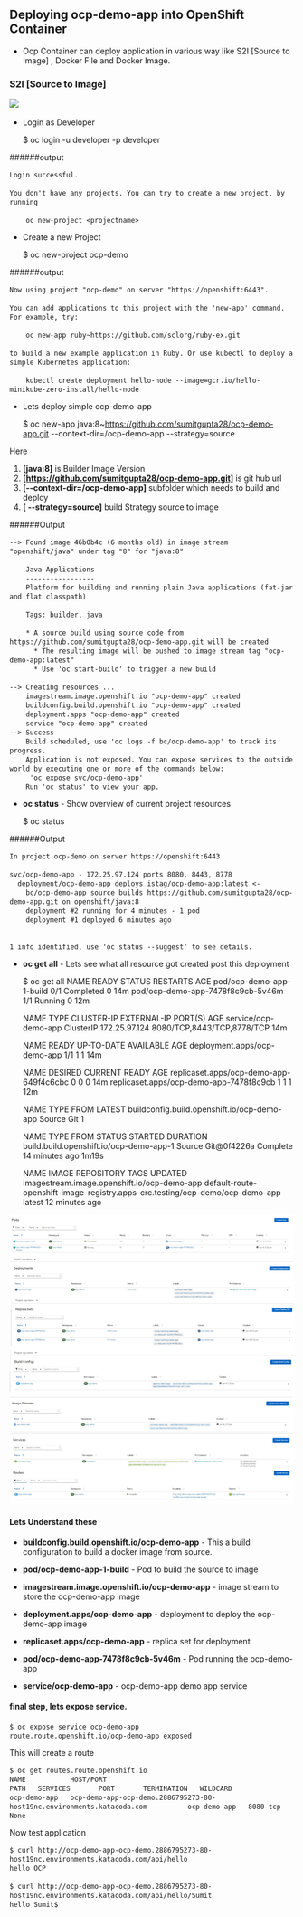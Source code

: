 ## Deploying ocp-demo-app into OpenShift Container

*	Ocp Container can deploy application in various way like S2I [Source to Image] , Docker File and Docker Image. 

### S2I [Source to Image] 

![](https://www.admin-magazine.com/var/ezflow_site/storage/images/archive/2018/47/automatic-build-and-deploy-with-openshift-and-gitlab-ci/figure-7/155512-1-eng-US/Figure-7_large.png) 

*	Login as Developer	
	
	$ oc login -u developer -p developer

######output 

	Login successful.
	
	You don't have any projects. You can try to create a new project, by running
	
	    oc new-project <projectname>
	    
	    
*	Create a new Project	
	  
	$ oc new-project ocp-demo

######output 

	Now using project "ocp-demo" on server "https://openshift:6443".
	
	You can add applications to this project with the 'new-app' command. For example, try:
	
	    oc new-app ruby~https://github.com/sclorg/ruby-ex.git
	
	to build a new example application in Ruby. Or use kubectl to deploy a simple Kubernetes application:
	
	    kubectl create deployment hello-node --image=gcr.io/hello-minikube-zero-install/hello-node	  
	  
*	Lets deploy simple ocp-demo-app 

	$ oc new-app java:8~https://github.com/sumitgupta28/ocp-demo-app.git --context-dir=/ocp-demo-app --strategy=source	
	
Here 
1.	**[java:8]** is Builder Image Version
2.	**[https://github.com/sumitgupta28/ocp-demo-app.git]** is git hub url
3.	**[--context-dir=/ocp-demo-app]** subfolder which needs to build and deploy 	
4.	**[ --strategy=source]** build Strategy source to image
	

######Output

	--> Found image 46b0b4c (6 months old) in image stream "openshift/java" under tag "8" for "java:8"
	
	    Java Applications
	    -----------------
	    Platform for building and running plain Java applications (fat-jar and flat classpath)
	
	    Tags: builder, java
	
	    * A source build using source code from https://github.com/sumitgupta28/ocp-demo-app.git will be created
	      * The resulting image will be pushed to image stream tag "ocp-demo-app:latest"
	      * Use 'oc start-build' to trigger a new build
	
	--> Creating resources ...
	    imagestream.image.openshift.io "ocp-demo-app" created
	    buildconfig.build.openshift.io "ocp-demo-app" created
	    deployment.apps "ocp-demo-app" created
	    service "ocp-demo-app" created
	--> Success
	    Build scheduled, use 'oc logs -f bc/ocp-demo-app' to track its progress.
	    Application is not exposed. You can expose services to the outside world by executing one or more of the commands below:
	     'oc expose svc/ocp-demo-app'
	    Run 'oc status' to view your app.


*	**oc status** - Show overview of current project resources 
  
	 $ oc status

######Output

	In project ocp-demo on server https://openshift:6443
	
	svc/ocp-demo-app - 172.25.97.124 ports 8080, 8443, 8778
	  deployment/ocp-demo-app deploys istag/ocp-demo-app:latest <-
	    bc/ocp-demo-app source builds https://github.com/sumitgupta28/ocp-demo-app.git on openshift/java:8
	    deployment #2 running for 4 minutes - 1 pod
	    deployment #1 deployed 6 minutes ago
	
	
	1 info identified, use 'oc status --suggest' to see details.
	
	
	
*	**oc get all** - Lets see what all resource got created post this deployment
		

	$ oc get all
	NAME                                READY   STATUS      RESTARTS   AGE
	pod/ocp-demo-app-1-build            0/1     Completed   0          14m
	pod/ocp-demo-app-7478f8c9cb-5v46m   1/1     Running     0          12m
		
	NAME                   TYPE        CLUSTER-IP      EXTERNAL-IP   PORT(S)                      AGE
	service/ocp-demo-app   ClusterIP   172.25.97.124   <none>        8080/TCP,8443/TCP,8778/TCP   14m
		
	NAME                           READY   UP-TO-DATE   AVAILABLE   AGE
	deployment.apps/ocp-demo-app   1/1     1            1           14m
		
	NAME                                      DESIRED   CURRENT   READY   AGE
	replicaset.apps/ocp-demo-app-649f4c6cbc   0         0         0       14m
	replicaset.apps/ocp-demo-app-7478f8c9cb   1         1         1       12m
		
	NAME                                          TYPE     FROM   LATEST
	buildconfig.build.openshift.io/ocp-demo-app   Source   Git    1
		
	NAME                                      TYPE     FROM          STATUS     STARTED          DURATION
	build.build.openshift.io/ocp-demo-app-1   Source   Git@0f4226a   Complete   14 minutes ago   1m19s
		
	NAME                                          IMAGE REPOSITORY                                                                TAGS     UPDATED
	imagestream.image.openshift.io/ocp-demo-app   default-route-openshift-image-registry.apps-crc.testing/ocp-demo/ocp-demo-app   latest   12 minutes ago
	
	
![](images/ocp-all.jpg "") 

#### Lets Understand these

*	**buildconfig.build.openshift.io/ocp-demo-app** - This a build configuration to build a docker image from source.  
	
*	**pod/ocp-demo-app-1-build** - Pod to build the source to image

*	**imagestream.image.openshift.io/ocp-demo-app** - image stream to store the ocp-demo-app image

* 	**deployment.apps/ocp-demo-app** - deployment to deploy the ocp-demo-app image

* 	**replicaset.apps/ocp-demo-app** - replica set for deployment

* 	**pod/ocp-demo-app-7478f8c9cb-5v46m** - Pod running the ocp-demo-app 

* 	**service/ocp-demo-app** - ocp-demo-app demo app service


#### final step, lets expose service. 

	$ oc expose service ocp-demo-app
	route.route.openshift.io/ocp-demo-app exposed
	
	
This will create a route 
	
	$ oc get routes.route.openshift.io
	NAME           HOST/PORT                                                                PATH   SERVICES       PORT       TERMINATION   WILDCARD
	ocp-demo-app   ocp-demo-app-ocp-demo.2886795273-80-host19nc.environments.katacoda.com          ocp-demo-app   8080-tcp                 None
	
	
Now test application 	
	
	$ curl http://ocp-demo-app-ocp-demo.2886795273-80-host19nc.environments.katacoda.com/api/hello
	hello OCP

	$ curl http://ocp-demo-app-ocp-demo.2886795273-80-host19nc.environments.katacoda.com/api/hello/Sumit
	hello Sumit$